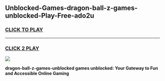 
## Unblocked-Games-dragon-ball-z-games-unblocked-Play-Free-ado2u
<h3>
<a href="https://premium76.site?title=dragon-ball-z-games-unblocked&ref=23A">CLICK TO PLAY</a></h3>
<hr>

<h3>
<a href="https://premium76.site?title=dragon-ball-z-games-unblocked&ref=23A">CLICK 2 PLAY</a>
  
</h3>

<a href="https://premium76.site?title=dragon-ball-z-games-unblocked&ref=23A"><img src="https://clearcache.store/games.png"></a>


**dragon-ball-z-games-unblocked games unblocked: Your Gateway to Fun and Accessible Online Gaming**
